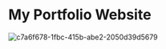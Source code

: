 # My Portfolio Website
![c7a6f678-1fbc-415b-abe2-2050d39d5679](https://user-images.githubusercontent.com/84568873/221431666-1ecd449c-c6a5-436b-ac51-0646030915be.png)
